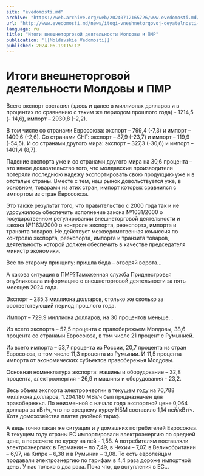 ```yaml
---
site: "evedomosti.md"
archive: "https://web.archive.org/web/20240712165726/www.evedomosti.md/news/itogi-vneshnetorgovoj-deyatelnosti-moldovy-v-yanvare-aprele"
url: "http://www.evedomosti.md/news/itogi-vneshnetorgovoj-deyatelnosti-moldovy-v-yanvare-aprele"
language: ru
title: "Итоги внешнеторговой деятельности Молдовы и ПМР"
publication: '[[Moldavskie Vedomosti]]'
published: 2024-06-19T15:12
---
```


# Итоги внешнеторговой деятельности Молдовы и ПМР

Всего экспорт составил (здесь и далее в миллионах долларов и в процентах по сравнению с таким же периодом прошлого года) - 1214,5 (- 14,6), импорт – 2930,8 (-2,2).

В том числе со странами Евросоюза: экспорт – 799,4 (-7,3) и импорт – 1409,6 (-2,6). Со странами СНГ: экспорт – 87,9 (-23,7) и импорт – 119,9 (-54,5). И со странами другого мира: экспорт – 327,3 (-30,6) и импорт – 1401,4 (8,7).

Падение экспорта уже и со странами другого мира на 30,6 процента – это явное доказательство того, что молдавские производители потеряли последнюю надежу экспортировать свою продукцию уже и в отсталые страны. Вместе с тем, наш рынок довольствуется уже, в основном, товарами из этих стран, импорт которых сравнился с импортом из стран Евросоюза.

Это также результат того, что правительство с 2000 года так и не удосужилось обеспечить исполнение закона №1031/2000 о государственном регулировании внешнеторговой деятельности и закона №1163/2000 о контроле экспорта, реэкспорта, импорта и транзита товаров. Не действует межведомственная комиссия по контролю экспорта, реэкспорта, импорта и транзита товаров, деятельность которой должен обеспечить в качестве председателя министр экономики.

Все по старому принципу: пришла беда – отворяй ворота…

А какова ситуация в ПМР?Таможенная служба Приднестровья опубликовала информацию о внешнеторговой деятельности за пять месяцев 2024 года.

Экспорт – 285,3 миллиона долларов, столько же сколько за соответствующий период прошлого года.

Импорт – 729,9 миллиона долларов, на 30 процентов меньше. .

Из всего экспорта – 52,5 процента с правобережьем Молдовы, 38,6 процента со странами Евросоюза, в том числе 21 процент с Румынией.

Из всего импорта – 53,7 процента из России, 20,7 процента из стран Евросоюза, в том числе 11,3 процента из Румынии. И 11,5 процента импорта от экономических субъектов правобережья Молдовы.

Основная номенклатура экспорта: машины и оборудование – 32,8 процента, электроэнергия - 26,9 и машины и оборудования - 23,2.

Весь объем экспорта электроэнергии в текущем году на 76,788 миллиона долларов, 1.204.180 МВт/ч был предназначен для правобережья. По неизменной с начало года экспортной цене 0,064 доллара за кВт/ч, что по среднему курсу НБМ составило 1,14 лей/кВт/ч. Хотя домохозяйства платят двойной тариф.

А ведь точно такая же ситуация и у домашних потребителей Евросоюза. В текущем году страны ЕС импортировали электроэнергию по средней цене, в пересчете по курсу на лей - 1,58. А потребителям поставляли электроэнергию: в Германии – по 7,49, в Чехии – 7,07, в Великобритании – 6,97, на Кипре – 6,38 и в Румынии – 3,08. То есть европейцам продавали электроэнергию по тарифам в 4,4 раза дороже импортной цены. У нас только в два раза. Пока что, до вступления в ЕС…